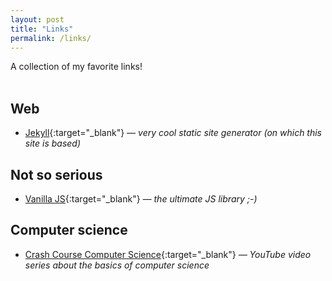 ```yaml
---
layout: post
title: "Links"
permalink: /links/
---
```


A collection of my favorite links!<br><br>

## Web
* [Jekyll](https://jekyllrb.com){:target="_blank"} <cite>&mdash; very cool static site generator (on which this site is based)</cite>

## Not so serious
* [Vanilla JS](http://vanilla-js.com){:target="_blank"} <cite>&mdash; the ultimate JS library ;-)</cite>

## Computer science
* [Crash Course Computer Science](https://www.youtube.com/playlist?list=PL8dPuuaLjXtNlUrzyH5r6jN9ulIgZBpdo){:target="_blank"} <cite>&mdash; YouTube video series about the basics of computer science</cite>
